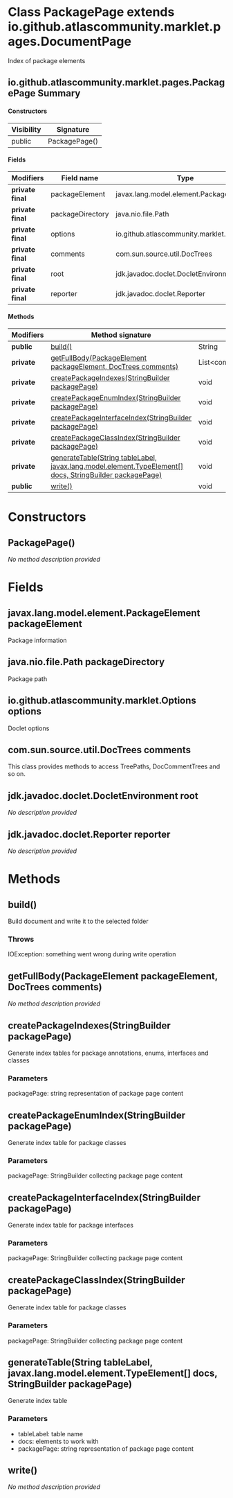 Class PackagePage extends io.github.atlascommunity.marklet.pages.DocumentPage
=============================================================================
Index of package elements

io.github.atlascommunity.marklet.pages.PackagePage Summary
-------
#### Constructors
| Visibility | Signature     |
| ---------- | ------------- |
| public     | PackagePage() |
#### Fields
| Modifiers         | Field name       | Type                                     |
| ----------------- | ---------------- | ---------------------------------------- |
| **private final** | packageElement   | javax.lang.model.element.PackageElement  |
| **private final** | packageDirectory | java.nio.file.Path                       |
| **private final** | options          | io.github.atlascommunity.marklet.Options |
| **private final** | comments         | com.sun.source.util.DocTrees             |
| **private final** | root             | jdk.javadoc.doclet.DocletEnvironment     |
| **private final** | reporter         | jdk.javadoc.doclet.Reporter              |
#### Methods
| Modifiers   | Method signature                                                                                                                                                                                              | Return type                          |
| ----------- | ------------------------------------------------------------------------------------------------------------------------------------------------------------------------------------------------------------- | ------------------------------------ |
| **public**  | [build()](#build)                                                                                                                                                                                             | String                               |
| **private** | [getFullBody(PackageElement packageElement, DocTrees comments)](#getfullbodypackageelement-packageelement-doctrees-comments)                                                                                  | List<com.sun.source.doctree.DocTree> |
| **private** | [createPackageIndexes(StringBuilder packagePage)](#createpackageindexesstringbuilder-packagepage)                                                                                                             | void                                 |
| **private** | [createPackageEnumIndex(StringBuilder packagePage)](#createpackageenumindexstringbuilder-packagepage)                                                                                                         | void                                 |
| **private** | [createPackageInterfaceIndex(StringBuilder packagePage)](#createpackageinterfaceindexstringbuilder-packagepage)                                                                                               | void                                 |
| **private** | [createPackageClassIndex(StringBuilder packagePage)](#createpackageclassindexstringbuilder-packagepage)                                                                                                       | void                                 |
| **private** | [generateTable(String tableLabel, javax.lang.model.element.TypeElement[] docs, StringBuilder packagePage)](#generatetablestring-tablelabel-javaxlangmodelelementtypeelement[]-docs-stringbuilder-packagepage) | void                                 |
| **public**  | [write()](#write)                                                                                                                                                                                             | void                                 |

Constructors
============
PackagePage()
-------------
*No method description provided*


Fields
======
javax.lang.model.element.PackageElement packageElement
------------------------------------------------------
Package information


java.nio.file.Path packageDirectory
-----------------------------------
Package path


io.github.atlascommunity.marklet.Options options
------------------------------------------------
Doclet options


com.sun.source.util.DocTrees comments
-------------------------------------
This class provides methods to access TreePaths, DocCommentTrees and so on.


jdk.javadoc.doclet.DocletEnvironment root
-----------------------------------------
*No description provided*


jdk.javadoc.doclet.Reporter reporter
------------------------------------
*No description provided*


Methods
=======
build()
-------
Build document and write it to the selected folder

### Throws

IOException: something went wrong during write operation


getFullBody(PackageElement packageElement, DocTrees comments)
-------------------------------------------------------------
*No method description provided*


createPackageIndexes(StringBuilder packagePage)
-----------------------------------------------
Generate index tables for package annotations, enums, interfaces and classes

### Parameters

packagePage: string representation of package page content


createPackageEnumIndex(StringBuilder packagePage)
-------------------------------------------------
Generate index table for package classes

### Parameters

packagePage: StringBuilder collecting package page content


createPackageInterfaceIndex(StringBuilder packagePage)
------------------------------------------------------
Generate index table for package interfaces

### Parameters

packagePage: StringBuilder collecting package page content


createPackageClassIndex(StringBuilder packagePage)
--------------------------------------------------
Generate index table for package classes

### Parameters

packagePage: StringBuilder collecting package page content


generateTable(String tableLabel, javax.lang.model.element.TypeElement[] docs, StringBuilder packagePage)
--------------------------------------------------------------------------------------------------------
Generate index table

### Parameters

- tableLabel: table name
- docs: elements to work with
- packagePage: string representation of package page content



write()
-------
*No method description provided*


